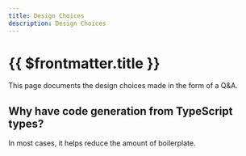 ```yaml
---
title: Design Choices
description: Design Choices
---
```


# {{ $frontmatter.title }}

This page documents the design choices made in the form of a Q&A.

## Why have code generation from TypeScript types?

In most cases, it helps reduce the amount of boilerplate.